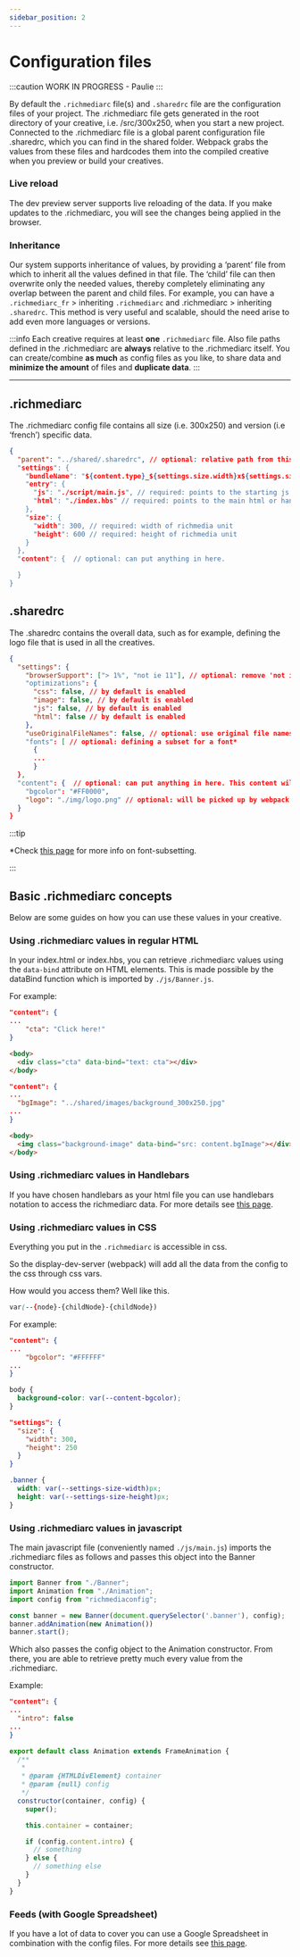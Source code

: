 ```yaml
---
sidebar_position: 2
---
```


# Configuration files

:::caution
WORK IN PROGRESS - Paulie
:::

By default the `.richmediarc`  file(s) and `.sharedrc` file are the configuration files of your project. The .richmediarc file gets generated in the root directory of your creative, i.e. /src/300x250, when you start a new project. Connected to the .richmediarc file is a global parent configuration file .sharedrc, which you can find in the shared folder. Webpack grabs the values from these files and hardcodes them into the compiled creative when you preview or build your creatives.

### Live reload
The dev preview server supports live reloading of the data. If you make updates to the .richmediarc, you will see the changes being applied in the browser.

### Inheritance
Our system supports inheritance of values, by providing a ‘parent’ file from which to inherit all the values defined in that file. The ‘child’ file can then overwrite only the needed values, thereby completely eliminating any overlap between the parent and child files. For example, you can have a `.richmediarc_fr`  > inheriting `.richmediarc` and .richmediarc > inheriting `.sharedrc`. This method is very useful and scalable, should the need arise to add even more languages or versions.

:::info
Each creative requires at least **one** `.richmediarc` file. Also file paths defined in the .richmediarc are **always** relative to the .richmediarc itself. You can create/combine **as much** as config files as you like, to share data and **minimize the amount** of files and **duplicate data**.
:::

----

## .richmediarc

The .richmediarc config file contains all size (i.e. 300x250) and version (i.e ‘french’) specific data.

```json
{
  "parent": "../shared/.sharedrc", // optional: relative path from this config to the parent config"
  "settings": {
    "bundleName": "${content.type}_${settings.size.width}x${settings.size.height}",
    "entry": {
      "js": "./script/main.js", // required: points to the starting js file.
      "html": "./index.hbs" // required: points to the main html or handlebars file
    },
    "size": {
      "width": 300, // required: width of richmedia unit
      "height": 600 // required: height of richmedia unit
    }
  },
  "content": {  // optional: can put anything in here.

  }
}
```

## .sharedrc

The .sharedrc contains the overall data, such as for example, defining the logo file that is used in all the creatives.
```json
{
  "settings": {
    "browserSupport": ["> 1%", "not ie 11"], // optional: remove 'not ie 11' from the list if you want to support it.
    "optimizations": {
      "css": false, // by default is enabled
      "image": false, // by default is enabled
      "js": false, // by default is enabled
      "html": false // by default is enabled
    },
    "useOriginalFileNames": false, // optional: use original file names without unique ideas generated by webpack
    "fonts": [ // optional: defining a subset for a font*
      {
      ...
      }
  },
  "content": {  // optional: can put anything in here. This content will be shared throughout all creatives
    "bgcolor": "#FF0000", 
    "logo": "./img/logo.png" // optional: will be picked up by webpack and png minified.
  }
}
```
:::tip

*Check [this page](./guides/font-subsetting.md) for more info on font-subsetting.

:::




## Basic .richmediarc concepts

Below are some guides on how you can use these values in your creative.

### Using .richmediarc values in regular HTML

In your index.html or index.hbs, you can retrieve .richmediarc values using the `data-bind` attribute on HTML elements. This is 
made possible by the dataBind function which is imported by `./js/Banner.js`.

For example:

```json  title="/src/300x250/.richmediarc"
"content": {
...
	"cta": "Click here!"
}
```

```html title="/src/300x250/index.hbs"
<body>
  <div class="cta" data-bind="text: cta"></div>
</body>
``` 

```json  title="/src/300x250/.richmediarc"
"content": {
...
  "bgImage": "../shared/images/background_300x250.jpg"
...
}
```

```html title="/src/300x250/index.hbs"
<body>
  <img class="background-image" data-bind="src: content.bgImage"></div>
</body>
```

### Using .richmediarc values in Handlebars
If you have chosen handlebars as your html file you can use handlebars notation to access the richmediarc data. For more details see [this page](./guides/using-handlebars.md).


### Using .richmediarc values in CSS

Everything you put in the `.richmediarc` is accessible in css.

So the display-dev-server (webpack) will add all the data from the config to the css through css vars.

How would you access them? Well like this.

```css
var(--{node}-{childNode}-{childNode})
```

For example:

```json title="/src/300x250/.richmediarc"
"content": {
...
	"bgcolor": "#FFFFFF"
...
}
```

```css title="/src/300x250/css/style.css"
body {
  background-color: var(--content-bgcolor);
}
``` 

```json  title="/src/300x250/.richmediarc"
"settings": {
  "size": {
    "width": 300,
    "height": 250
  }
}
```

```css title="/src/300x250/css/style.css"
.banner {
  width: var(--settings-size-width)px;
  height: var(--settings-size-height)px;
}
```

### Using .richmediarc values in javascript

The main javascript file (conveniently named `./js/main.js`) imports the .richmediarc files as follows and passes this object into the Banner constructor.

```js {3,5}
import Banner from "./Banner";
import Animation from "./Animation";
import config from "richmediaconfig";

const banner = new Banner(document.querySelector('.banner'), config);
banner.addAnimation(new Animation())
banner.start();
```

Which also passes the config object to the Animation constructor. From there, you are able to retrieve pretty much every value from the .richmediarc.

Example:

```json title="/src/300x250/.richmediarc"
"content": {
...
  "intro": false
...
}
```  

```js title="/src/300x250/js/Animation.js"
export default class Animation extends FrameAnimation {
  /**
   *
   * @param {HTMLDivElement} container
   * @param {null} config
   */
  constructor(container, config) {
    super();

    this.container = container;

    if (config.content.intro) {
      // something
    } else {
      // something else
    }
  }
}
```
### Feeds (with Google Spreadsheet)
If you have a lot of data to cover you can use a Google Spreadsheet in combination with the config files. For more details see [this page](./guides/google-spreadsheets-feed.md).